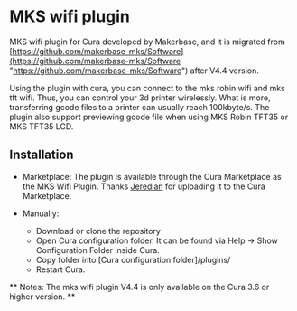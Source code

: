 # MKS wifi plugin #

MKS wifi plugin for Cura developed by Makerbase, and it is migrated from [https://github.com/makerbase-mks/Software](https://github.com/makerbase-mks/Software "https://github.com/makerbase-mks/Software")  after V4.4 version.

Using the plugin with cura, you can connect to the mks robin wifi and mks tft wifi. Thus, you can control your 3d printer wirelessly. What is more, transferring gcode files to a printer can usually reach 100kbyte/s.
The plugin also support previewing gcode file  when using MKS Robin TFT35 or MKS TFT35 LCD.


## Installation ##

* Marketplace:
  The plugin is available through the Cura Marketplace as the MKS Wifi Plugin. Thanks [Jeredian](https://github.com/Jeredian/mks-wifi-plugin "Jeredian") for uploading it to the Cura Marketplace.

* Manually:
  - Download or clone the repository
  - Open Cura configuration folder. It can be found via Help -> Show Configuration Folder inside Cura.
  - Copy folder into [Cura configuration folder]/plugins/
  - Restart Cura.
  
 ** Notes: The mks wifi plugin V4.4 is only available on the Cura 3.6 or higher version. **
